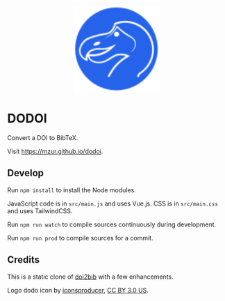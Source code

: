 <p align="center">
  <a href="https://mzur.github.io/dodoi"><img src="logo.svg" width="200"></a>
</p>

# DODOI

Convert a DOI to BibTeX.

Visit <https://mzur.github.io/dodoi>.

## Develop

Run `npm install` to install the Node modules.

JavaScript code is in `src/main.js` and uses Vue.js. CSS is in `src/main.css` and uses TailwindCSS.

Run `npm run watch` to compile sources continuously during development.

Run `npm run prod` to compile sources for a commit.

## Credits

This is a static clone of [doi2bib](https://github.com/davidagraf/doi2bib2) with a few enhancements.

Logo dodo icon by [iconsproducer](https://thenounproject.com/iconsproducer/collection/dodo-icon/?i=1892675), [CC BY 3.0 US](https://creativecommons.org/licenses/by/3.0/us).
